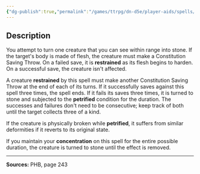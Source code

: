 ```yaml
---
{"dg-publish":true,"permalink":"/games/ttrpg/dn-d5e/player-aids/spells/level-6/flesh-to-stone/","tags":["ttrpg/dnd/5e","verbal","somatic","material","concentration","spell"],"noteIcon":""}
---
```



## Description
You attempt to turn one creature that you can see within range into stone.
If the target's body is made of flesh, the creature must make a Constitution Saving Throw.
On a failed save, it is **restrained** as its flesh begins to harden.
On a successful save, the creature isn't affected.

A creature **restrained** by this spell must make another Constitution Saving Throw at the end of each of its turns.
If it successfully saves against this spell three times, the spell ends.
If it fails its saves three times, it is turned to stone and subjected to the **petrified** condition for the duration.
The successes and failures don't need to be consecutive; keep track of both until the target collects three of a kind.

If the creature is physically broken while **petrified**, it suffers from similar deformities if it reverts to its original state.

If you maintain your **concentration** on this spell for the entire possible duration, the creature is turned to stone until the effect is removed.

---

**Sources:** PHB, page 243
